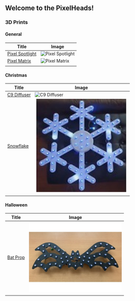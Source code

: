 ## Welcome to the PixelHeads!


### 3D Prints

#### General

| Title | Image |
|---|---|
| [Pixel Spotlight](https://www.thingiverse.com/thing:3927430) | <img src="/images/pixel_spotlight.jpg" alt="Pixel Spotlight" width="300"/> |
| [Pixel Matrix](https://www.thingiverse.com/thing:4058460) | <img src="/images/pixel_matrix.jpg" alt="Pixel Matrix" width="300"/> |
|  |  |

#### Christmas

| Title | Image |
|---|---|
| [C9 Diffuser](https://www.thingiverse.com/thing:3331268) | <img src="/images/c9.bulb.jpg" alt="C9 Diffuser" width="300"/> |
| [Snowflake](https://www.thingiverse.com/thing:1966885) | <img src="/images/snowflake.jpg" alt="Snowflake" width="300"/> |
|  |  |

#### Halloween

| Title | Image |
|---|---|
| [Bat Prop](https://www.thingiverse.com/thing:4936060) | <img src="/images/Bat.jpg" alt="Bat Prop" width="300"/> |
|  |  |